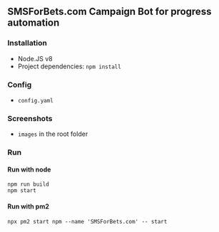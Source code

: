 
## SMSForBets.com Campaign Bot for progress automation

### Installation
- Node.JS v8
- Project dependencies: `npm install`

### Config
- `config.yaml`

### Screenshots
- `images` in the root folder

### Run

#### Run with node
```shell
npm run build
npm start
```

#### Run with pm2
```
npx pm2 start npm --name 'SMSForBets.com' -- start
```
